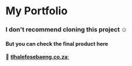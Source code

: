 # My Portfolio

### I don't recommend cloning this project ☺️

#### But you can check the final product here

🔗 [**tlhalefosebaeng.co.za**:](https://tlhalefosebaeng.co.za)
